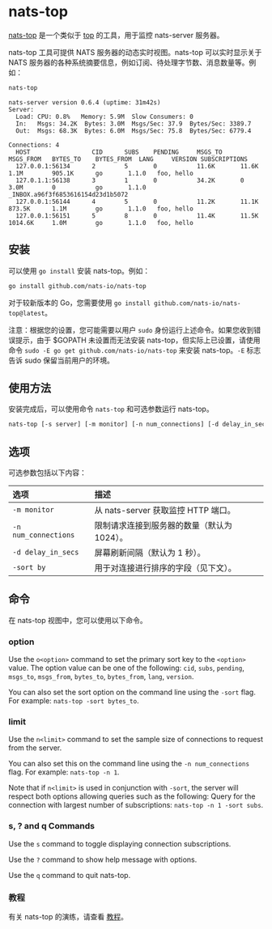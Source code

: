 # nats-top

[nats-top](https://github.com/nats-io/nats-top) 是一个类似于 [top](http://man7.org/linux/man-pages/man1/top.1.html) 的工具，用于监控 nats-server 服务器。

nats-top 工具可提供 NATS 服务器的动态实时视图。nats-top 可以实时显示关于 NATS 服务器的各种系统摘要信息，例如订阅、待处理字节数、消息数量等。例如：

```bash
nats-top
```
```text
nats-server version 0.6.4 (uptime: 31m42s)
Server:
  Load: CPU: 0.8%   Memory: 5.9M  Slow Consumers: 0
  In:   Msgs: 34.2K  Bytes: 3.0M  Msgs/Sec: 37.9  Bytes/Sec: 3389.7
  Out:  Msgs: 68.3K  Bytes: 6.0M  Msgs/Sec: 75.8  Bytes/Sec: 6779.4

Connections: 4
  HOST                 CID      SUBS    PENDING     MSGS_TO     MSGS_FROM   BYTES_TO    BYTES_FROM  LANG     VERSION SUBSCRIPTIONS
  127.0.0.1:56134      2        5       0           11.6K       11.6K       1.1M        905.1K      go       1.1.0   foo, hello
  127.0.1.1:56138      3        1       0           34.2K       0           3.0M        0           go       1.1.0    _INBOX.a96f3f6853616154d23d1b5072
  127.0.0.1:56144      4        5       0           11.2K       11.1K       873.5K      1.1M        go       1.1.0   foo, hello
  127.0.0.1:56151      5        8       0           11.4K       11.5K       1014.6K     1.0M        go       1.1.0   foo, hello
```

## 安装

可以使用 `go install` 安装 nats-top。例如：

```bash
go install github.com/nats-io/nats-top
```

对于较新版本的 Go，您需要使用 `go install github.com/nats-io/nats-top@latest`。

注意：根据您的设置，您可能需要以用户 `sudo` 身份运行上述命令。如果您收到错误提示，由于 $GOPATH 未设置而无法安装 nats-top，但实际上已设置，请使用命令 `sudo -E go get github.com/nats-io/nats-top` 来安装 nats-top。`-E` 标志告诉 sudo 保留当前用户的环境。

## 使用方法

安装完成后，可以使用命令 `nats-top` 和可选参数运行 nats-top。

```bash
nats-top [-s server] [-m monitor] [-n num_connections] [-d delay_in_secs] [-sort by]
```

## 选项

可选参数包括以下内容：

| 选项 | 描述 |
| :--- | :--- |
| `-m monitor` | 从 nats-server 获取监控 HTTP 端口。 |
| `-n num_connections` | 限制请求连接到服务器的数量（默认为 1024）。 |
| `-d delay_in_secs` | 屏幕刷新间隔（默认为 1 秒）。 |
| `-sort by` | 用于对连接进行排序的字段（见下文）。 |

## 命令

在 nats-top 视图中，您可以使用以下命令。

### option

Use the `o<option>` command to set the primary sort key to the `<option>` value. The option value can be one of the following: `cid`, `subs`, `pending`, `msgs_to`, `msgs_from`, `bytes_to`, `bytes_from`, `lang`, `version`.

You can also set the sort option on the command line using the `-sort` flag. For example: `nats-top -sort bytes_to`.

### limit

Use the `n<limit>` command to set the sample size of connections to request from the server.

You can also set this on the command line using the `-n num_connections` flag. For example: `nats-top -n 1`.

Note that if `n<limit>` is used in conjunction with `-sort`, the server will respect both options allowing queries such as the following: Query for the connection with largest number of subscriptions: `nats-top -n 1 -sort subs`.

### s, ? and q Commands

Use the `s` command to toggle displaying connection subscriptions.

Use the `?` command to show help message with options.

Use the `q` command to quit nats-top.

### 教程

有关 nats-top 的演练，请查看 [教程](nats-top-tutorial.md)。